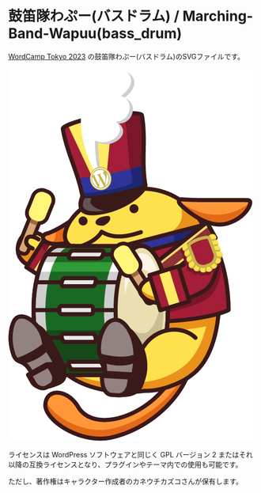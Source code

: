 # 鼓笛隊わぷー(バスドラム) / Marching-Band-Wapuu(bass_drum)

[WordCamp Tokyo 2023](https://tokyo.wordcamp.org/2023/)  の鼓笛隊わぷー(バスドラム)のSVGファイルです。

![WordCamp Tokyo 2023 Wapuu](bass_drum.png)

ライセンスは WordPress ソフトウェアと同じく GPL バージョン 2 またはそれ以降の互換ライセンスとなり、プラグインやテーマ内での使用も可能です。

ただし、著作権はキャラクター作成者のカネウチカズコさんが保有します。
